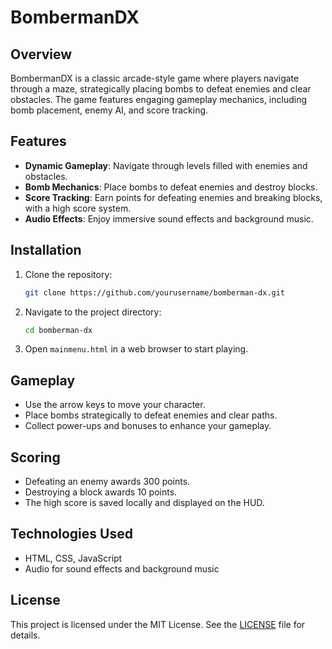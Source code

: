 # BombermanDX

## Overview

BombermanDX is a classic arcade-style game where players navigate through a maze, strategically placing bombs to defeat enemies and clear obstacles. The game features engaging gameplay mechanics, including bomb placement, enemy AI, and score tracking.

## Features

- **Dynamic Gameplay**: Navigate through levels filled with enemies and obstacles.
- **Bomb Mechanics**: Place bombs to defeat enemies and destroy blocks.
- **Score Tracking**: Earn points for defeating enemies and breaking blocks, with a high score system.
- **Audio Effects**: Enjoy immersive sound effects and background music.

## Installation

1. Clone the repository:
   ```bash
   git clone https://github.com/yourusername/bomberman-dx.git
   ```
2. Navigate to the project directory:
   ```bash
   cd bomberman-dx
   ```
3. Open `mainmenu.html` in a web browser to start playing.

## Gameplay

- Use the arrow keys to move your character.
- Place bombs strategically to defeat enemies and clear paths.
- Collect power-ups and bonuses to enhance your gameplay.

## Scoring

- Defeating an enemy awards 300 points.
- Destroying a block awards 10 points.
- The high score is saved locally and displayed on the HUD.

## Technologies Used

- HTML, CSS, JavaScript
- Audio for sound effects and background music

## License

This project is licensed under the MIT License. See the [LICENSE](LICENSE) file for details.
